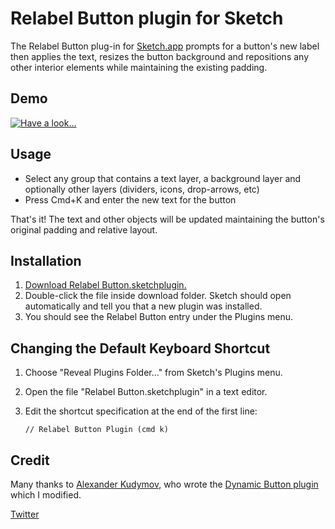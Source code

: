 # Relabel Button plugin for Sketch

The Relabel Button plug-in for [Sketch.app](http://bohemiancoding.com/sketch/) prompts for a button's new label then applies the text, resizes the button background and repositions any other interior elements while maintaining the existing padding.


## Demo


[![Have a look...](https://lh5.googleusercontent.com/XnZ3a8uv_zdeRsk3xjaFMFgAzwEv9BDMlIhzYRRA1-Gs8nJIefvjo39vGa8hL68Mv3w2x635tVo=w2560-h1557)](http://www.youtube.com/watch?v=14IKFvKiNqM)


## Usage
* Select any group that contains a text layer, a background layer and optionally other layers (dividers, icons, drop-arrows, etc)
* Press Cmd+K and enter the new text for the button

That's it!  The text and other objects will be updated maintaining the button's original padding and relative layout.


## Installation
1. [Download Relabel Button.sketchplugin.](https://github.com/kenmoore/sketch-relabel-button/archive/master.zip)
2. Double-click the file inside download folder. Sketch should open automatically and tell you that a new plugin was installed.
3. You should see the Relabel Button entry under the Plugins menu. 

## Changing the Default Keyboard Shortcut

1. Choose "Reveal Plugins Folder..." from Sketch's Plugins menu.
2. Open the file "Relabel Button.sketchplugin" in a text editor.
3. Edit the shortcut specification at the end of the first line:

    ```
    // Relabel Button Plugin (cmd k)
    ```


## Credit
Many thanks to [Alexander Kudymov](https://github.com/ddwht), who wrote the [Dynamic Button plugin](https://github.com/ddwht/sketch-dynamic-button) which I modified.



[Twitter](https://twitter.com/itskenmoore)




